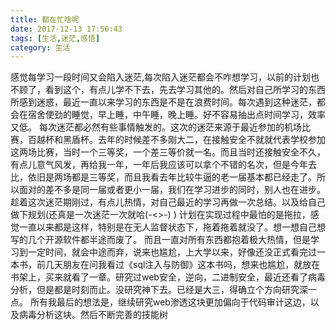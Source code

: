 ```yaml
---
title: 都在忙啥呢
date: 2017-12-13 17:56:43
tags: [生活,迷茫,感悟]
category: 生活
---
```

感觉每学习一段时间又会陷入迷茫,每次陷入迷茫都会不咋想学习，以前的计划也不顾了，看到这个，有点儿学不下去，先去学习其他的。然后对自己所学习的东西所感到迷惑，最近一直以来学习的东西是不是在浪费时间。每次遇到这种迷茫，都会在宿舍使劲的睡觉，早上睡，中午睡，晚上睡。好不容易抽出点时间学习，效率又低。
每次迷茫都必然有些事情触发的。这次的迷茫来源于最近参加的机场比赛，百越杯和黑盾杯。去年的时候差不多刚大二，在接触安全不就就代表学校参加这两场比赛，当时一个三等奖，一个差三等价就一名。而且当时还接触安全不久，有点儿意气风发，再给我一年，一年后我应该可以拿个不错的名次，但是今年去比，依旧是两场都是三等奖，而且我看去年比较牛逼的老一届基本都已经走了。所以面对的差不多是同一届或者更小一届，我们在学习进步的同时，别人也在进步。
趁着这次迷茫期刚过，有点儿热情，对自己最近的学习再做一次总结。以及给自己做下规划(还真是一次迷茫一次就哈(-<>-) )
计划在实现过程中最怕的是拖拉，感觉一直以来都是这样，特别是在无人监督状态下，拖着拖着就没了。想一想自己想写的几个开源软件都半途而废了。
而且一直对所有东西都抱着极大热情，但是学习到一定时间，就会中途而弃，说来也尴尬，上大学以来，好像还没正式看完过一本书，前几天朋友在问我看过《sql注入与防御》这本书吗，想来也尴尬，就放在书架上，买来就看了一章。研究过web安全，逆向，二进制安全，最近还看了病毒分析，但是都是时刻而止。没研究神下去。已经是大三，得确立个方向研究深一点。
所有我最后的想法是，继续研究web渗透这块更加偏向于代码审计这边，以及病毒分析这块。然后不断完善的技能树